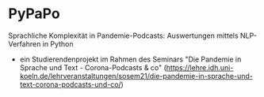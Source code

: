 # PyPaPo
Sprachliche Komplexität in Pandemie-Podcasts: Auswertungen mittels NLP-Verfahren in Python

- ein Studierendenprojekt im Rahmen des Seminars "Die Pandemie in Sprache und Text - Corona-Podcasts & co" (https://lehre.idh.uni-koeln.de/lehrveranstaltungen/sosem21/die-pandemie-in-sprache-und-text-corona-podcasts-und-co/)
